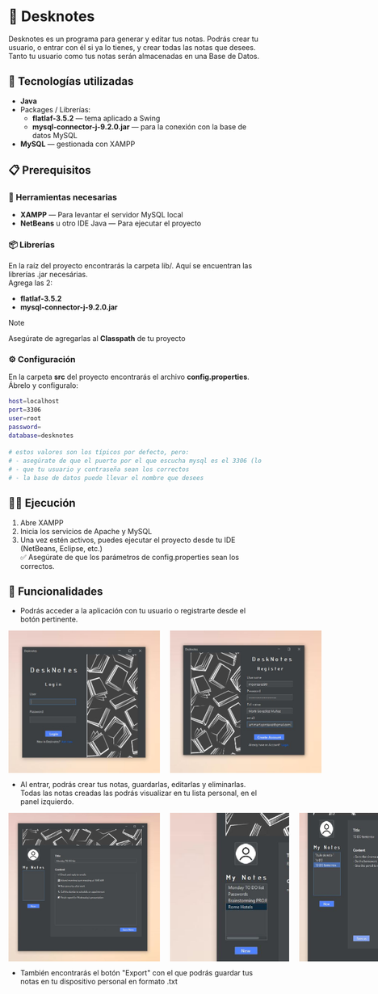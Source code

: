 # 📑 Desknotes
Desknotes es un programa para generar y editar tus notas. Podrás crear tu usuario, o entrar con él si ya lo tienes, y crear todas las notas que desees. Tanto tu usuario como tus notas serán almacenadas en una Base de Datos.

## 🚀 Tecnologías utilizadas
- **Java**
- Packages / Librerías:
  - **flatlaf-3.5.2** — tema aplicado a Swing
  - **mysql-connector-j-9.2.0.jar** — para la conexión con la base de datos MySQL
- **MySQL** — gestionada con XAMPP

## 📋 Prerequisitos
### 🧰 Herramientas necesarias
- **XAMPP** — Para levantar el servidor MySQL local
- **NetBeans** u otro IDE Java — Para ejecutar el proyecto

### 📦 Librerías
En la raíz del proyecto encontrarás la carpeta lib/. Aquí se encuentran las librerías .jar necesárias.\
Agrega las 2:
- **flatlaf-3.5.2**
- **mysql-connector-j-9.2.0.jar**
> [!NOTE]
> Asegúrate de agregarlas al **Classpath** de tu proyecto

### ⚙ Configuración
En la carpeta **src** del proyecto encontrarás el archivo **config.properties**. Ábrelo y configuralo:
```bash
host=localhost
port=3306
user=root
password=
database=desknotes

# estos valores son los típicos por defecto, pero:
# - asegúrate de que el puerto por el que escucha mysql es el 3306 (lo és por defecto)
# - que tu usuario y contraseña sean los correctos
# - la base de datos puede llevar el nombre que desees
```

## 🏃‍♂️ Ejecución
1. Abre XAMPP
2. Inicia los servicios de Apache y MySQL
3. Una vez estén activos, puedes ejecutar el proyecto desde tu IDE (NetBeans, Eclipse, etc.)\
✅ Asegúrate de que los parámetros de config.properties sean los correctos.

## 🎨 Funcionalidades
- Podrás acceder a la aplicación con tu usuario o registrarte desde el botón pertinente.
<div style="display: flex; gap: 20px;">
  <img src="Screenshots/capatura_login.JPG" alt="Login" width="300"/>
  <img src="Screenshots/capatura_registro.JPG" alt="Registro" width="300"/>
</div>

- Al entrar, podrás crear tus notas, guardarlas, editarlas y eliminarlas.
Todas las notas creadas las podrás visualizar en tu lista personal, en el panel izquierdo.
<div style="display: flex; gap: 20px;">
  <img src="Screenshots/capatura_new_note.JPG" alt="New" width="300"/>
  <img src="Screenshots/capatura_lista.JPG" alt="Lista" width="236"/>
  <img src="Screenshots/capatura_editDelete.JPG" alt="EditDelete" width="350"/>
</div>

- También encontrarás el botón "Export" con el que podrás guardar tus notas en tu dispositivo personal en formato .txt
